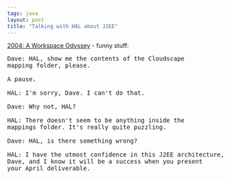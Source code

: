 ```yaml
---
tags: java
layout: post
title: "Talking with HAL about J2EE"
---
```




<a href="http://mrfeinberg.com/blog/archives/000010.html">2004: A Workspace Odyssey</a> - funny stuff:
<pre class="sourceCode">
Dave: HAL, show me the contents of the Cloudscape 
mapping folder, please.
  
A pause.
  
HAL: I'm sorry, Dave. I can't do that.
  
Dave: Why not, HAL?
  
HAL: There doesn't seem to be anything inside the 
mappings folder. It's really quite puzzling.
  
Dave: HAL, is there something wrong?
  
HAL: I have the utmost confidence in this J2EE architecture, 
Dave, and I know it will be a success when you present 
your April deliverable.
</pre>


